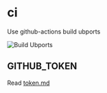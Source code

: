 # ci
Use github-actions build ubports

![Build Ubports](https://github.com/ubports-on-davinci/ubports-ci/workflows/Build%20Ubports/badge.svg)

## GITHUB_TOKEN

Read [token.md](./token.md)